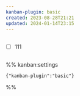 ```yaml
---
kanban-plugin: basic
created: 2023-08-28T21:21
updated: 2024-01-14T23:15
---
```


## 

- [ ] 111


## 



## 



## 



## 





%% kanban:settings
```
{"kanban-plugin":"basic"}
```
%%